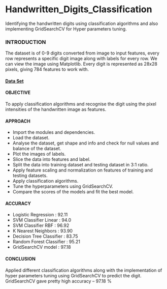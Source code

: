 # Handwritten_Digits_Classification

Identifying the handwritten digits using classification algorithms and also implementing GridSearchCV for Hyper parameters tuning.

### INTRODUCTION

The dataset is of 0-9 digits converted from image to input features, every row represents a specific digit image along with labels for every row. We can view the image using Matplotlib. Every digit is represented as 28x28 pixels, giving 784 features to work with.

#### [Data Set](https://drive.google.com/drive/folders/1ibzHff2uS4hUbTHI1fxihaDscA028aWm?usp=sharing)

#### OBJECTIVE

To apply classification algorithms and recognise the digit using the pixel intensities of the handwritten image as features.

#### APPROACH

- Import the modules and dependencies.
- Load the dataset.
- Analyse the dataset, get shape and info and check for null values and balance of the dataset.
- Plot the images of labels.
- Slice the data into features and label.
- Split the data into training dataset and testing dataset in 3:1 ratio.
- Apply feature scaling and normalization on features of training and testing datasets.
- Apply classification algorithms.
- Tune the hyperparameters using GridSearchCV.
- Compare the scores of the models and fit the best model.

#### ACCURACY

- Logistic Regression : 92.11
- SVM Classifier Linear : 94.0
- SVM Classifier RBF : 96.92
- K Nearest Neighbors : 93.90
- Decision Tree Classifier : 83.75
- Random Forest Classifier : 95.21
- GridSearchCV model : 97.18

#### CONCLUSION

Applied different classification algorithms along with the implementation of hyper parameters tuning using GridSearchCV to predict the digit.
GridSearchCV gave pretty high accuracy – 97.18 %

<!--  -->

